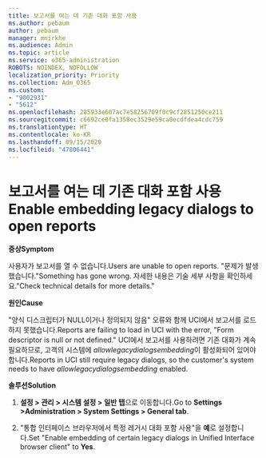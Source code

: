 ```yaml
---
title: 보고서를 여는 데 기존 대화 포함 사용
ms.author: pebaum
author: pebaum
manager: mnirkhe
ms.audience: Admin
ms.topic: article
ms.service: o365-administration
ROBOTS: NOINDEX, NOFOLLOW
localization_priority: Priority
ms.collection: Adm_O365
ms.custom:
- "9002931"
- "5612"
ms.openlocfilehash: 285933e607ac7e58256709f0c9cf2851250ce211
ms.sourcegitcommit: c6692ce0fa1358ec3529e59ca0ecdfdea4cdc759
ms.translationtype: HT
ms.contentlocale: ko-KR
ms.lasthandoff: 09/15/2020
ms.locfileid: "47806441"
---
```

# <a name="enable-embedding-legacy-dialogs-to-open-reports"></a><span data-ttu-id="8fb5e-102">보고서를 여는 데 기존 대화 포함 사용</span><span class="sxs-lookup"><span data-stu-id="8fb5e-102">Enable embedding legacy dialogs to open reports</span></span>

<span data-ttu-id="8fb5e-103">**증상**</span><span class="sxs-lookup"><span data-stu-id="8fb5e-103">**Symptom**</span></span>

<span data-ttu-id="8fb5e-104">사용자가 보고서를 열 수 없습니다.</span><span class="sxs-lookup"><span data-stu-id="8fb5e-104">Users are unable to open reports.</span></span> <span data-ttu-id="8fb5e-105">"문제가 발생했습니다.</span><span class="sxs-lookup"><span data-stu-id="8fb5e-105">"Something has gone wrong.</span></span> <span data-ttu-id="8fb5e-106">자세한 내용은 기술 세부 사항을 확인하세요."</span><span class="sxs-lookup"><span data-stu-id="8fb5e-106">Check technical details for more details."</span></span>

<span data-ttu-id="8fb5e-107">**원인**</span><span class="sxs-lookup"><span data-stu-id="8fb5e-107">**Cause**</span></span>

<span data-ttu-id="8fb5e-108">"양식 디스크립터가 NULL이거나 정의되지 않음" 오류와 함께 UCI에서 보고서를 로드하지 못했습니다.</span><span class="sxs-lookup"><span data-stu-id="8fb5e-108">Reports are failing to load in UCI with the error, "Form descriptor is null or not defined."</span></span> <span data-ttu-id="8fb5e-109">UCI에서 보고서를 사용하려면 기존 대화가 계속 필요하므로, 고객의 시스템에 *allowlegacydialogsembedding*이 활성화되어 있어야 합니다.</span><span class="sxs-lookup"><span data-stu-id="8fb5e-109">Reports in UCI still require legacy dialogs, so the customer's system needs to have *allowlegacydialogsembedding* enabled.</span></span>

<span data-ttu-id="8fb5e-110">**솔루션**</span><span class="sxs-lookup"><span data-stu-id="8fb5e-110">**Solution**</span></span>

1. <span data-ttu-id="8fb5e-111">**설정 > 관리 > 시스템 설정 > 일반 탭**으로 이동합니다.</span><span class="sxs-lookup"><span data-stu-id="8fb5e-111">Go to **Settings >Administration > System Settings > General tab**.</span></span>

2. <span data-ttu-id="8fb5e-112">"통합 인터페이스 브라우저에서 특정 레거시 대화 포함 사용"을 **예**로 설정합니다.</span><span class="sxs-lookup"><span data-stu-id="8fb5e-112">Set "Enable embedding of certain legacy dialogs in Unified Interface browser client" to **Yes**.</span></span>
